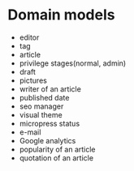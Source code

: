# Domain models

- editor
- tag
- article
- privilege stages(normal, admin)
- draft
- pictures
- writer of an article
- published date
- seo manager
- visual theme
- micropress status
- e-mail
- Google analytics
- popularity of an article
- quotation of an article
